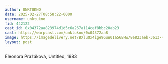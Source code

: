 ```yaml
---
author: UNKTUKNO
date: 2025-02-27T08:58:22+0000
username: unktukno
fid: 442122
cast_id: 0x04372aa823974d1d5c6a267a114cef8bbc20ab23
cast: https://warpcast.com/unktukno/0x04372aa8
image: https://imagedelivery.net/BXluQx4ige9GuW0Ia56BHw/8e823aeb-3613-43d8-df65-a8288a3a1900/original
layout: post
---
```

Eleonora Pražáková, Untitled, 1983  

<img src='https://imagedelivery.net/BXluQx4ige9GuW0Ia56BHw/8e823aeb-3613-43d8-df65-a8288a3a1900/original' alt='' referrerpolicy='no-referrer'/>